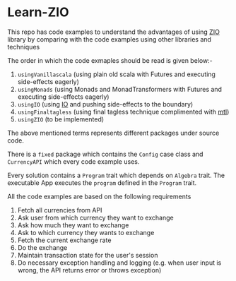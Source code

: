 # Learn-ZIO

This repo has code examples to understand the advantages of using [ZIO](https://scalaz.github.io/scalaz-zio/) library
by comparing with the code examples using other libraries and techniques

The order in which the code exmaples should be read is given below:-
1. `usingVanillascala` (using plain old scala with Futures and executing side-effects eagerly)
2. `usingMonads` (using Monads and MonadTransformers with Futures and executing side-effects eagerly)
3. `usingIO` (using [IO](https://typelevel.org/cats-effect/datatypes/io.html) and pushing side-effects to the boundary)
4. `usingFinaltagless` (using final tagless technique complimented with [mtl](https://typelevel.org/cats-mtl/))
5. `usingZIO` (to be implemented) 

The above mentioned terms represents different packages under source code.

There is a `fixed` package which contains the `Config` case class and `CurrencyAPI` which every code example uses.

Every solution contains a `Program` trait which depends on `Algebra` trait. The executable App executes the `program` defined in the `Program` trait. 
 
All the code examples are based on the following requirements

1. Fetch all currencies from API
2. Ask user from which currency they want to exchange
3. Ask how much they want to exchange
4. Ask to which currency they wants to exchange
5. Fetch the current exchange rate
6. Do the exchange
7. Maintain transaction state for the user's session
8. Do necessary exception handling and logging (e.g. when user input is wrong, the API returns error or throws exception)
